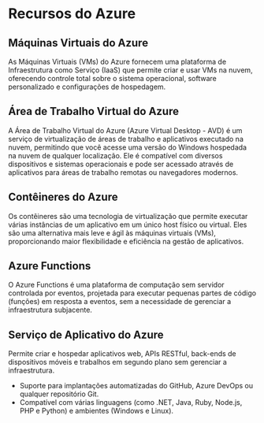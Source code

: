 # Recursos do Azure

## Máquinas Virtuais do Azure

As Máquinas Virtuais (VMs) do Azure fornecem uma plataforma de Infraestrutura como Serviço (IaaS) que permite criar e usar VMs na nuvem, oferecendo controle total sobre o sistema operacional, software personalizado e configurações de hospedagem.

## Área de Trabalho Virtual do Azure

A Área de Trabalho Virtual do Azure (Azure Virtual Desktop - AVD) é um serviço de virtualização de áreas de trabalho e aplicativos executado na nuvem, permitindo que você acesse uma versão do Windows hospedada na nuvem de qualquer localização. Ele é compatível com diversos dispositivos e sistemas operacionais e pode ser acessado através de aplicativos para áreas de trabalho remotas ou navegadores modernos.

## Contêineres do Azure
Os contêineres são uma tecnologia de virtualização que permite executar várias instâncias de um aplicativo em um único host físico ou virtual. Eles são uma alternativa mais leve e ágil às máquinas virtuais (VMs), proporcionando maior flexibilidade e eficiência na gestão de aplicativos.

## Azure Functions
O Azure Functions é uma plataforma de computação sem servidor controlada por eventos, projetada para executar pequenas partes de código (funções) em resposta a eventos, sem a necessidade de gerenciar a infraestrutura subjacente.

## Serviço de Aplicativo do Azure
Permite criar e hospedar aplicativos web, APIs RESTful, back-ends de dispositivos móveis e trabalhos em segundo plano sem gerenciar a infraestrutura.

- Suporte para implantações automatizadas do GitHub, Azure DevOps ou qualquer repositório Git.
- Compatível com várias linguagens (como .NET, Java, Ruby, Node.js, PHP e Python) e ambientes (Windows e Linux).
